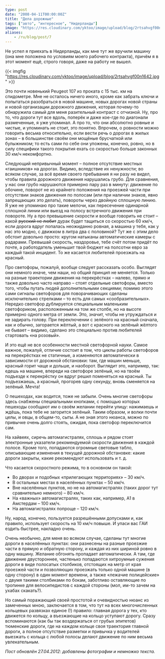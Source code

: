 ```yaml
---
type: post
date: "2008-04-11T00:00:00Z"
title: "Дела дорожные"
tags: ["авто", "интересное", "Нидерланды"]
image: "https://res.cloudinary.com/yktoo/image/upload/blog/2rtsahvgf00n1642.jpg"
aliases:
    - /ru/blog/post/7
---
```


Не успел я приехать в Нидерланды, как мне тут же вручили машину (она мне положена по условиям моего рабочего контракта), причём я в этот момент ещё, строго говоря, даже на работу не вышел.

<!--more-->

{{< imgfig "https://res.cloudinary.com/yktoo/image/upload/blog/2rtsahvgf00n1642.jpg" >}}

Это почти новенький Peugeot 107 из проката с 15&nbsp;тыс.&nbsp;км на спидометре. Мне не осталось ничего иного, кроме как забрать ключи и попытаться разобраться в новой машине, новых дорогах новой страны и новой организации дорожного движения, которая почему-то обнаружила самый для меня разительный контраст с отчизной. Ну, про то, что дороги тут все вдоль, поперёк и даже кое-где по диагонали размеченные, я уже упоминал. А про то, что они абсолютно ровные и чистые, и упоминать не стоит, это понятно. Впрочем, о ровности можно говорить весьма относительно, если вести речь о дорогах в жилых зонах – в большинстве своём они мощёные брусчаткой или булыжником; то есть сами по себе они уложены, конечно, ровно, но в силу специфики такого покрытия ехать со скоростью больше законных 30 км/ч некомфортно.

Следующий непривычный момент – полное отсутствие местных «гаишников» на дорогах. Видимо, вследствие их ненужности; во всяком случае, за всё время своего пребывания я ни разу не видел, чтобы правила дорожного движения нарушались грубо. Для сравнения, у нас они грубо нарушаются примерно пару раз в минуту: движение по обочине, поворот не из крайнего положения на проезжей части при отсутствии знаков движения по полосам (или при наличии знаков, явно запрещающих это делать), повороты через двойную сплошную линию. Я уже не упоминаю про такие мелочи, как пересечение одинарной сплошной линии или выезд на полосу встречного движения при повороте. Ну а про превышение скорости и вообще говорить не стоит – какой ~~русский не любит~~ дурак будет тащиться со скоростью 60 км/ч, если дорога вдруг попалась неожиданно ровная, а машина у тебя, как у нас это модно, с движком в литра два с половиной? Тут же с этим дело обстоит довольно просто: кругом натыканы автоматические камеры с радарами. Превышай скорость, наздоровье, тебе счёт потом придёт по почте, а работодатель уменьшит твой бюджет на полсотни евро за каждый такой инцидент. То же касается любителей проезжать на красный.

Про светофоры, пожалуй, вообще следует рассказать особо. Выглядят они немного иначе, чем наши, но общий принцип не меняется. Только на разные траектории движения на перекрёстках – налево, прямо и также довольно часто направо – стоят отдельные светофоры, вместо того, чтобы путать людей дополнительными секциями; помимо этого сами сигналы светофоров для поворачивающих сделаны исключительно стрелками – то есть для самых «сообразительных». Нередко светофор дублируется специальным маленьким светофориком, расположенным на том же столбе, но на высоте примерно одного метра от земли. Это, значит, чтобы не утруждаться и не задирать голову. При переключении с зелёного на красный сначала, как и обычно, загорается жёлтый, а вот с красного на зелёный жёлтого не бывает – видимо, сделано это специально против любителей стартовать «на розовый».

И это ещё не все особенности местной светофорной науки. Самое важное, пожалуй, отличие состоит в том, что циклы работы светофоров на перекрёстках не статичные, а изменяются автоматически в зависимости от дорожной обстановки: там, где машин меньше, красный горит чаще и дольше, и наоборот. Выглядит это, например, так: едешь на машине, впереди на светофоре зелёный, но на твоём подъезде к перекрёстку он вдруг решил поменяться на красный. Ты подъезжаешь, а красный, прогорев одну секунду, вновь сменяется на зелёный. Мечта!

О пешеходах, как водится, тоже не забыли. Очень многие светофоры здесь снабжены специальными кнопками, с помощью которых пешеходы сообщают им о своём желании перейти улицу: нажимаешь и ждёшь, пока тебе не загорится зелёный. Таким образом, и волки почти целы, и овцы, в общем-то, сыты. А не зная этого нюанса, можно по привычке очень долго стоять, ожидая, пока светофор переключится сам.

На хайвеях, сиречь автомагистралях, сплошь и рядом стоят электронные указатели рекомендуемой скорости движения в каждой полосе. Кроме того, попадаются огромные световые табло, описывающие изменения в текущей дорожной обстановке: какие дороги закрыты, какие рекомендуют использовать и т. д.

Что касается скоростного режима, то в основном он такой:

 * Во дворах и подобных «прилегающих территориях» – 30 км/ч.
 * В остальных местах в населённых пунктах – 50 км/ч.
 * Вне населённых пунктов, но не на автомагистралях (таких дорог тут сравнительно немного) – 80 км/ч.
 * На «важных» автомагистралях, таких как, например, A1 в Амстердам – 100 км/ч.
 * На автомагистралях попроще – 120 км/ч.

Ну, народ, конечно, пользуется разрешёнными допусками и, как правило, использует скорость на 10 км/ч повыше. И упаси вас ГАИ ездить быстрее, накладно очень.

Очень необычно, для меня во всяком случае, сделаны тут многие дороги в населённых пунктах: они разнесены на разные проезжие части в прямую и обратную сторону, и каждая из них шириной ровно в одну машину. Желание обгонять пропадает автоматически. А там, где движение двустороннее, частенько попадаются хитроумные сужения дороги в виде полосатых столбиков, отстоящих на метр от края проезжей части и позволяющих проезжать только одной машине (в одну сторону) в один момент времени, а также «лежачие полицейские» с двумя такими столбиками по бокам, заботливо оставляющие по тропинке для велосипедистов с каждой стороны (мол, им-то зачем на ухабах скакать?).

Но самый поражающий своей простотой и очевидностью нюанс из замеченных мною, заключается в том, что тут на всех многочисленных кольцевых развязках единое (!) правило: главная дорога у тех, кто движется по кольцу, а въезжающие на кольцо уступают дорогу. Сразу вспоминаются (как бы так воздержаться от грубых эпитетов) тюменские дороги, где на каждом кольце своя траектория главной дороги, а полное отсутствие разметки и привычка у водителей выезжать с кольца с любой полосы делают движение по ним весьма увлекательным.

*Пост обновлён 27.04.2012: добавлены фотографии и немножко текста.*

